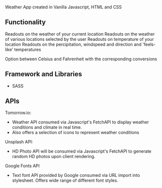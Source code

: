 Weather App created in Vanilla Javascript, HTML and CSS

Functionality
-------------
Readouts on the weather of your current location
Readouts on the weather of various locations selected by the user
Readouts on temperature of your location
Readouts on the percipitation, windspeed and direction and 'feels-like' temperatures

Option between Celsius and Fahrenheit with the corresponding conversions

Framework and Libraries
------------------------
- SASS

APIs
------------
Tomorrow.io:
- Weather API consumed via Javascript's FetchAPI to display weather conditions and climate in real time.
- Also offers a selection of icons to represent weather conditions

Unsplash API:
- HD Photo API will be consumed via Javascript's FetchAPI to generate random HD photos upon client rendering.

Google Fonts API
- Text font API provided by Google consumed via URL import into stylesheet. Offers wide range of different font styles.